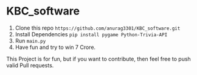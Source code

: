 # KBC_software

1. Clone this repo `https://github.com/anurag3301/KBC_software.git`
2. Install Dependencies `pip install pygame Python-Trivia-API`
3. Run `main.py`
4. Have fun and try to win 7 Crore.

This Project is for fun, but if you want to contribute, then feel free to push valid Pull requests.